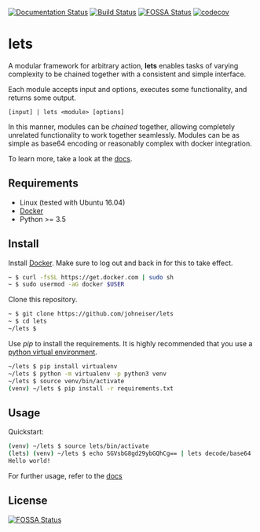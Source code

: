 [![Documentation Status](https://readthedocs.org/projects/lets/badge/?version=latest)](https://lets.readthedocs.io/en/latest/?badge=latest)
[![Build Status](https://travis-ci.com/johneiser/lets.svg?branch=master)](https://travis-ci.com/johneiser/lets)
[![FOSSA Status](https://app.fossa.io/api/projects/git%2Bgithub.com%2Fjohneiser%2Flets.svg?type=shield)](https://app.fossa.io/projects/git%2Bgithub.com%2Fjohneiser%2Flets?ref=badge_shield)
[![codecov](https://codecov.io/gh/johneiser/lets/branch/master/graph/badge.svg)](https://codecov.io/gh/johneiser/lets)

# lets

A modular framework for arbitrary action, **lets** enables tasks of varying complexity to be chained together with a consistent and simple interface.

Each module accepts input and options, executes some functionality, and returns some output.

```
[input] | lets <module> [options]
```

In this manner, modules can be *chained* together, allowing completely unrelated functionality to work together seamlessly.  Modules can be as simple as base64 encoding or reasonably complex with docker integration.

To learn more, take a look at the [docs](https://lets.readthedocs.io/en/latest/index.html).

## Requirements

- Linux (tested with Ubuntu 16.04)
- [Docker](https://docs.docker.com/install/linux/docker-ce/ubuntu/>)
- Python >= 3.5

## Install

Install [Docker](https://docs.docker.com/install/linux/docker-ce/ubuntu/>).  Make sure to log out and back in for this to take effect.

```bash
~ $ curl -fsSL https://get.docker.com | sudo sh
~ $ sudo usermod -aG docker $USER
```

Clone this repository.

```bash
~ $ git clone https://github.com/johneiser/lets
~ $ cd lets
~/lets $ 
```

Use *pip* to install the requirements.  It is highly recommended that you use a [python virtual environment](https://docs.python-guide.org/dev/virtualenvs/#lower-level-virtualenv).

```bash
~/lets $ pip install virtualenv
~/lets $ python -m virtualenv -p python3 venv
~/lets $ source venv/bin/activate
(venv) ~/lets $ pip install -r requirements.txt
```

## Usage

Quickstart:

```bash
(venv) ~/lets $ source lets/bin/activate
(lets) (venv) ~/lets $ echo SGVsbG8gd29ybGQhCg== | lets decode/base64
Hello world!
```

For further usage, refer to the [docs](https://lets.readthedocs.io/en/latest/usage.html)

## License
[![FOSSA Status](https://app.fossa.io/api/projects/git%2Bgithub.com%2Fjohneiser%2Flets.svg?type=large)](https://app.fossa.io/projects/git%2Bgithub.com%2Fjohneiser%2Flets?ref=badge_large)